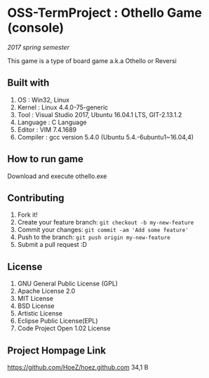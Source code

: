 # OSS-TermProject : Othello Game (console)
*2017 spring semester*


This game is a type of board game a.k.a Othello or Reversi

## Built with

1. OS : Win32, Linux
2. Kernel : Linux 4.4.0-75-generic
3. Tool : Visual Studio 2017, Ubuntu 16.04.1 LTS, GIT-2.13.1.2
4. Language : C Language
5. Editor : VIM 7.4.1689
6. Compiler : gcc version 5.4.0 (Ubuntu 5.4.-6ubuntu1~16.04,4)

## How to run game

Download and execute othello.exe

## Contributing

1. Fork it!
2. Create your feature branch: `git checkout -b my-new-feature`
3. Commit your changes: `git commit -am 'Add some feature'`
4. Push to the branch: `git push origin my-new-feature`
5. Submit a pull request :D

## License

1. GNU General Public License (GPL)
2. Apache License 2.0
3. MIT License
4. BSD License
5. Artistic License
6. Eclipse Public License(EPL)
7. Code Project Open 1.02 License

## Project Hompage Link

https://github.com/HoeZ/hoez.github.com
                                                              34,1          B
